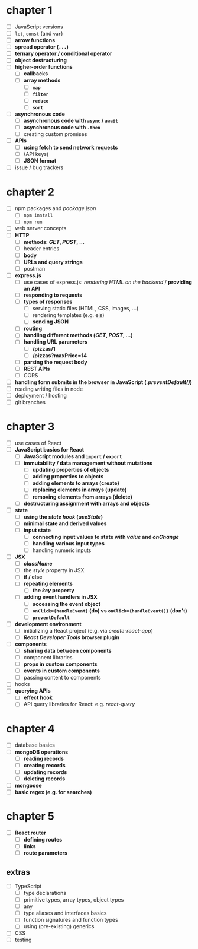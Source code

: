 # chapter 1

- [ ] JavaScript versions
- [ ] `let`, `const` (and `var`)
- [ ] **arrow functions**
- [ ] **spread operator (`...`)**
- [ ] **ternary operator / conditional operator**
- [ ] **object destructuring**
- [ ] **higher-order functions**
  - [ ] **callbacks**
  - [ ] **array methods**
    - [ ] **`map`**
    - [ ] **`filter`**
    - [ ] **`reduce`**
    - [ ] **`sort`**
- [ ] **asynchronous code**
  - [ ] **asynchronous code with `async` / `await`**
  - [ ] **asynchronous code with `.then`**
  - [ ] creating custom promises
- [ ] **APIs**
  - [ ] **using fetch to send network requests**
  - [ ] (API keys)
  - [ ] **JSON format**
- [ ] issue / bug trackers

# chapter 2

- [ ] npm packages and _package.json_
  - [ ] `npm install`
  - [ ] `npm run`
- [ ] web server concepts
- [ ] **HTTP**
  - [ ] **methods: _GET_, _POST_, ...**
  - [ ] header entries
  - [ ] **body**
  - [ ] **URLs and query strings**
  - [ ] postman
- [ ] **express.js**
  - [ ] use cases of express.js: _rendering HTML on the backend_ / **providing an API**
  - [ ] **responding to requests**
  - [ ] **types of responses**
    - [ ] serving static files (HTML, CSS, images, ...)
    - [ ] rendering templates (e.g. ejs)
    - [ ] **sending JSON**
  - [ ] **routing**
  - [ ] **handling different methods (_GET_, _POST_, ...)**
  - [ ] **handling URL parameters**
    - [ ] **/pizzas/1**
    - [ ] **/pizzas?maxPrice=14**
  - [ ] **parsing the request body**
  - [ ] **REST APIs**
  - [ ] CORS
- [ ] **handling form submits in the browser in JavaScript (_.preventDefault()_)**
- [ ] reading writing files in node
- [ ] deployment / hosting
- [ ] git branches

# chapter 3

- [ ] use cases of React
- [ ] **JavaScript basics for React**
  - [ ] **JavaScript modules and `import` / `export`**
  - [ ] **immutability / data management without mutations**
    - [ ] **updating properties of objects**
    - [ ] **adding properties to objects**
    - [ ] **adding elements to arrays (create)**
    - [ ] **replacing elements in arrays (update)**
    - [ ] **removing elements from arrays (delete)**
  - [ ] **destructuring assignment with arrays and objects**
- [ ] **state**
  - [ ] **using the _state hook_ (_useState_)**
  - [ ] **minimal state and derived values**
  - [ ] **input state**
    - [ ] **connecting input values to state with _value_ and _onChange_**
    - [ ] **handling various input types**
    - [ ] handling numeric inputs
- [ ] **JSX**
  - [ ] **_className_**
  - [ ] the _style_ property in JSX
  - [ ] **if / else**
  - [ ] **repeating elements**
    - [ ] **the _key_ property**
  - [ ] **adding event handlers in JSX**
    - [ ] **accessing the event object**
    - [ ] **`onClick={handleEvent}` (do) vs `onClick={handleEvent()}` (don't)**
    - [ ] **`preventDefault`**
- [ ] **development environment**
  - [ ] initializing a React project (e.g. via _create-react-app_)
  - [ ] **_React Developer Tools_ browser plugin**
- [ ] **components**
  - [ ] **sharing data between components**
  - [ ] component libraries
  - [ ] **props in custom components**
  - [ ] **events in custom components**
  - [ ] passing content to components
- [ ] hooks
- [ ] **querying APIs**
  - [ ] **effect hook**
  - [ ] API query libraries for React: e.g. _react-query_

# chapter 4

- [ ] database basics
- [ ] **mongoDB operations**
  - [ ] **reading records**
  - [ ] **creating records**
  - [ ] **updating records**
  - [ ] **deleting records**
- [ ] **mongoose**
- [ ] **basic regex (e.g. for searches)**

# chapter 5

- [ ] **React router**
  - [ ] **defining routes**
  - [ ] **links**
  - [ ] **route parameters**

## extras

- [ ] TypeScript
  - [ ] type declarations
  - [ ] primitive types, array types, object types
  - [ ] any
  - [ ] type aliases and interfaces basics
  - [ ] function signatures and function types
  - [ ] using (pre-existing) generics
- [ ] CSS
- [ ] testing
